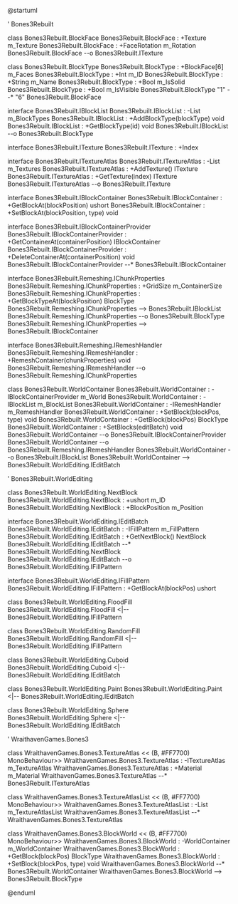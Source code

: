 @startuml

' Bones3Rebuilt

class Bones3Rebuilt.BlockFace
Bones3Rebuilt.BlockFace : +Texture m_Texture
Bones3Rebuilt.BlockFace : +FaceRotation m_Rotation
Bones3Rebuilt.BlockFace --o Bones3Rebuilt.ITexture

class Bones3Rebuilt.BlockType
Bones3Rebuilt.BlockType : +BlockFace[6] m_Faces
Bones3Rebuilt.BlockType : +Int m_ID
Bones3Rebuilt.BlockType : +String m_Name
Bones3Rebuilt.BlockType : +Bool m_IsSolid
Bones3Rebuilt.BlockType : +Bool m_IsVisible
Bones3Rebuilt.BlockType "1" --* "6" Bones3Rebuilt.BlockFace

interface Bones3Rebuilt.IBlockList
Bones3Rebuilt.IBlockList : -List<BlockType> m_BlockTypes
Bones3Rebuilt.IBlockList : +AddBlockType(blockType) void
Bones3Rebuilt.IBlockList : +GetBlockType(id) void
Bones3Rebuilt.IBlockList --o Bones3Rebuilt.BlockType

interface Bones3Rebuilt.ITexture
Bones3Rebuilt.ITexture : +Index

interface Bones3Rebuilt.ITextureAtlas
Bones3Rebuilt.ITextureAtlas : -List<ITexture> m_Textures
Bones3Rebuilt.ITextureAtlas : +AddTexture() ITexture
Bones3Rebuilt.ITextureAtlas : +GetTexture(index) ITexture
Bones3Rebuilt.ITextureAtlas --o Bones3Rebuilt.ITexture

interface Bones3Rebuilt.IBlockContainer
Bones3Rebuilt.IBlockContainer : +GetBlockAt(blockPosition) ushort
Bones3Rebuilt.IBlockContainer : +SetBlockAt(blockPosition, type) void

interface Bones3Rebuilt.IBlockContainerProvider
Bones3Rebuilt.IBlockContainerProvider : +GetContainerAt(containerPosition) IBlockContainer
Bones3Rebuilt.IBlockContainerProvider : +DeleteContainerAt(containerPosition) void
Bones3Rebuilt.IBlockContainerProvider --* Bones3Rebuilt.IBlockContainer

interface Bones3Rebuilt.Remeshing.IChunkProperties
Bones3Rebuilt.Remeshing.IChunkProperties : +GridSize m_ContainerSize
Bones3Rebuilt.Remeshing.IChunkProperties : +GetBlockTypeAt(blockPosition) BlockType
Bones3Rebuilt.Remeshing.IChunkProperties --> Bones3Rebuilt.IBlockList
Bones3Rebuilt.Remeshing.IChunkProperties --o Bones3Rebuilt.BlockType
Bones3Rebuilt.Remeshing.IChunkProperties --> Bones3Rebuilt.IBlockContainer

interface Bones3Rebuilt.Remeshing.IRemeshHandler
Bones3Rebuilt.Remeshing.IRemeshHandler : +RemeshContainer(chunkProperties) void
Bones3Rebuilt.Remeshing.IRemeshHandler --o Bones3Rebuilt.Remeshing.IChunkProperties

class Bones3Rebuilt.WorldContainer
Bones3Rebuilt.WorldContainer : -IBlockContainerProvider m_World
Bones3Rebuilt.WorldContainer : -IBlockList m_BlockList
Bones3Rebuilt.WorldContainer : -IRemeshHandler m_RemeshHandler
Bones3Rebuilt.WorldContainer : +SetBlock(blockPos, type) void
Bones3Rebuilt.WorldContainer : +GetBlock(blockPos) BlockType
Bones3Rebuilt.WorldContainer : +SetBlocks(editBatch) void
Bones3Rebuilt.WorldContainer --o Bones3Rebuilt.IBlockContainerProvider
Bones3Rebuilt.WorldContainer --o Bones3Rebuilt.Remeshing.IRemeshHandler
Bones3Rebuilt.WorldContainer --o Bones3Rebuilt.IBlockList
Bones3Rebuilt.WorldContainer --> Bones3Rebuilt.WorldEditing.IEditBatch

' Bones3Rebuilt.WorldEditing

class Bones3Rebuilt.WorldEditing.NextBlock
Bones3Rebuilt.WorldEditing.NextBlock : +ushort m_ID
Bones3Rebuilt.WorldEditing.NextBlock : +BlockPosition m_Position

interface Bones3Rebuilt.WorldEditing.IEditBatch
Bones3Rebuilt.WorldEditing.IEditBatch : -IFillPattern m_FillPattern
Bones3Rebuilt.WorldEditing.IEditBatch : +GetNextBlock() NextBlock
Bones3Rebuilt.WorldEditing.IEditBatch --* Bones3Rebuilt.WorldEditing.NextBlock
Bones3Rebuilt.WorldEditing.IEditBatch --o Bones3Rebuilt.WorldEditing.IFillPattern

interface Bones3Rebuilt.WorldEditing.IFillPattern
Bones3Rebuilt.WorldEditing.IFillPattern : +GetBlockAt(blockPos) ushort

class Bones3Rebuilt.WorldEditing.FloodFill
Bones3Rebuilt.WorldEditing.FloodFill <|-- Bones3Rebuilt.WorldEditing.IFillPattern

class Bones3Rebuilt.WorldEditing.RandomFill
Bones3Rebuilt.WorldEditing.RandomFill <|-- Bones3Rebuilt.WorldEditing.IFillPattern

class Bones3Rebuilt.WorldEditing.Cuboid
Bones3Rebuilt.WorldEditing.Cuboid <|-- Bones3Rebuilt.WorldEditing.IEditBatch

class Bones3Rebuilt.WorldEditing.Paint
Bones3Rebuilt.WorldEditing.Paint <|-- Bones3Rebuilt.WorldEditing.IEditBatch

class Bones3Rebuilt.WorldEditing.Sphere
Bones3Rebuilt.WorldEditing.Sphere <|-- Bones3Rebuilt.WorldEditing.IEditBatch

' WraithavenGames.Bones3

class WraithavenGames.Bones3.TextureAtlas << (B, #FF7700) MonoBehaviour>>
WraithavenGames.Bones3.TextureAtlas : -ITextureAtlas m_TextureAtlas
WraithavenGames.Bones3.TextureAtlas : +Material m_Material
WraithavenGames.Bones3.TextureAtlas --* Bones3Rebuilt.ITextureAtlas

class WraithavenGames.Bones3.TextureAtlasList << (B, #FF7700) MonoBehaviour>>
WraithavenGames.Bones3.TextureAtlasList : -List<Bones3TextureAtlas> m_TextureAtlasList
WraithavenGames.Bones3.TextureAtlasList --* WraithavenGames.Bones3.TextureAtlas

class WraithavenGames.Bones3.BlockWorld << (B, #FF7700) MonoBehaviour>>
WraithavenGames.Bones3.BlockWorld : -WorldContainer m_WorldContainer
WraithavenGames.Bones3.BlockWorld : +GetBlock(blockPos) BlockType
WraithavenGames.Bones3.BlockWorld : +SetBlock(blockPos, type) void
WraithavenGames.Bones3.BlockWorld --* Bones3Rebuilt.WorldContainer
WraithavenGames.Bones3.BlockWorld --> Bones3Rebuilt.BlockType

@enduml